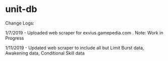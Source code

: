 # unit-db

Change Logs: 

1/7/2019 - Uploaded web scraper for exvius.gamepedia.com . Note: Work in Progress

1/11/2019 - Updated web scraper to include all but Limit Burst data, Awakening data, Conditional Skill data
